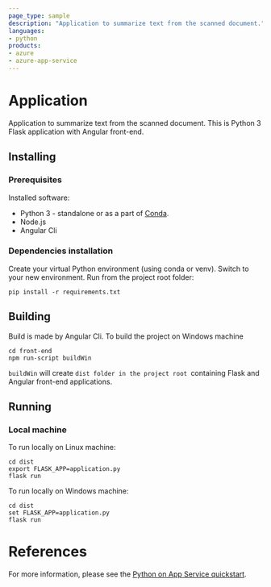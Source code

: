 ```yaml
---
page_type: sample
description: "Application to summarize text from the scanned document."
languages:
- python
products:
- azure
- azure-app-service
---
```


# Application

Application to summarize text from the scanned document.
This is Python 3 Flask application with Angular front-end.

## Installing
### Prerequisites

Installed software:
* Python 3 - standalone or as a part of [Conda](https://www.anaconda.com/products/individual).
* Node.js
* Angular Cli

### Dependencies installation

Create your virtual Python environment (using conda or venv). Switch to your new environment.
Run from the project root folder:
```
pip install -r requirements.txt
```

## Building

Build is made by Angular Cli.
To build the project on Windows machine

```
cd front-end
npm run-script buildWin
```

`buildWin` will create `dist folder in the project root `containing Flask and Angular front-end applications.

## Running
### Local machine

To run locally on Linux machine:
```
cd dist
export FLASK_APP=application.py
flask run
```

To run locally on Windows machine:
```
cd dist
set FLASK_APP=application.py
flask run
```

# References

For more information, please see the [Python on App Service quickstart](https://docs.microsoft.com/azure/app-service/containers/quickstart-python).


